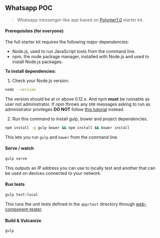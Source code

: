 ## Whatsapp POC

> Whatsapp messenger-like app based on [Polymer1.0](http://polymer-project.org) starter kit.

#### Prerequisites (for everyone)

The full starter kit requires the following major dependencies:

- Node.js, used to run JavaScript tools from the command line.
- npm, the node package manager, installed with Node.js and used to install Node.js packages.

**To install dependencies:**

1)  Check your Node.js version.

```sh
node --version
```

The version should be at or above 0.12.x. And npm **must** be runnable as user not administrator. If npm throws any ``ERR`` messages asking to run as administrator privileges **DO NOT** follow [this tutorial](https://github.com/sindresorhus/guides/blob/master/npm-global-without-sudo.md) instead.

2)  Run this command to install gulp, bower and project dependencies.
```sh
npm install -g gulp bower && npm install && bower install
```

This lets you run `gulp` and `bower` from the command line.

#### Serve / watch

```sh
gulp serve
```

This outputs an IP address you can use to locally test and another that can be used on devices connected to your network.

#### Run tests

```sh
gulp test:local
```

This runs the unit tests defined in the `app/test` directory through [web-component-tester](https://github.com/Polymer/web-component-tester).

#### Build & Vulcanize

```sh
gulp
```
